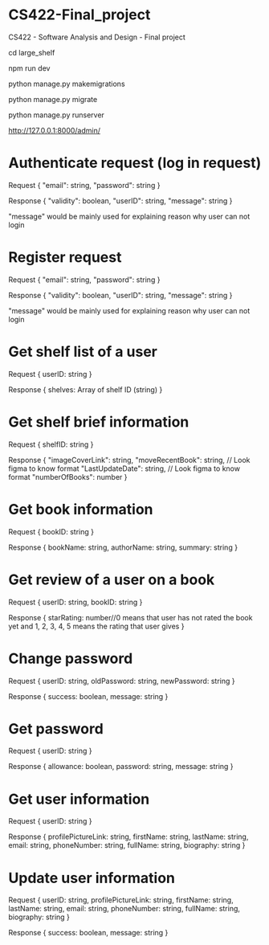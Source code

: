 # CS422-Final_project

CS422 - Software Analysis and Design - Final project

cd large_shelf

npm run dev

python manage.py makemigrations

python manage.py migrate

python manage.py runserver

http://127.0.0.1:8000/admin/

# Authenticate request (log in request)

Request
{
"email": string,
"password": string
}

Response
{
"validity": boolean,
"userID": string,
"message": string
}

"message" would be mainly used for explaining reason why user can not login

# Register request

Request
{
"email": string,
"password": string
}

Response
{
"validity": boolean,
"userID": string,
"message": string
}

"message" would be mainly used for explaining reason why user can not login

# Get shelf list of a user

Request
{
userID: string
}

Response
{
shelves: Array of shelf ID (string)
}

# Get shelf brief information

Request
{
shelfID: string
}

Response
{
"imageCoverLink": string,
"moveRecentBook": string, // Look figma to know format
"LastUpdateDate": string, // Look figma to know format
"numberOfBooks": number
}

# Get book information

Request
{
bookID: string
}

Response
{
bookName: string,
authorName: string,
summary: string
}

# Get review of a user on a book

Request
{
userID: string,
bookID: string
}

Response
{
starRating: number//0 means that user has not rated the book yet and 1, 2, 3, 4, 5 means the rating that user gives
}

# Change password

Request
{
userID: string,
oldPassword: string,
newPassword: string
}

Response
{
success: boolean,
message: string
}

# Get password

Request
{
userID: string
}

Response
{
allowance: boolean,
password: string,
message: string
}

# Get user information

Request
{
userID: string
}

Response
{
profilePictureLink: string,
firstName: string,
lastName: string,
email: string,
phoneNumber: string,
fullName: string,
biography: string
}

# Update user information

Request
{
userID: string,
profilePictureLink: string,
firstName: string,
lastName: string,
email: string,
phoneNumber: string,
fullName: string,
biography: string
}

Response
{
success: boolean,
message: string
}
